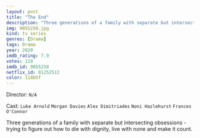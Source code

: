 ```yaml
---
layout: post
title: "The End"
description: "Three generations of a family with separate but intersecting obsessions - trying to figure out how to die with dignity, live with none and make it count..."
img: 9055250.jpg
kind: tv series
genres: [Drama]
tags: Drama 
year: 2020
imdb_rating: 7.9
votes: 119
imdb_id: 9055250
netflix_id: 81252512
color: 114b5f
---
```

Director: `N/A`  

Cast: `Luke Arnold` `Morgan Davies` `Alex Dimitriades` `Noni Hazlehurst` `Frances O'Connor` 

Three generations of a family with separate but intersecting obsessions - trying to figure out how to die with dignity, live with none and make it count.